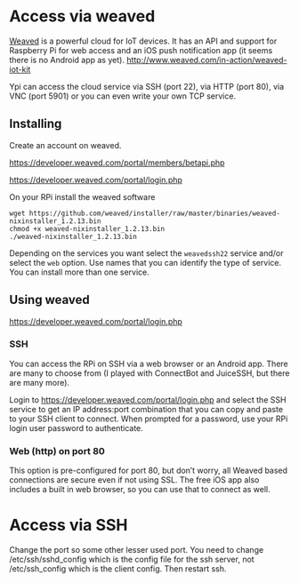 # Access via weaved

[Weaved](https://www.weaved.com) is a powerful cloud for IoT devices. It has an API and support for Raspberry Pi for web access and an iOS push notification app (it seems there is no Android app as yet).  <http://www.weaved.com/in-action/weaved-iot-kit>

Ypi can access the cloud service via SSH (port 22), via HTTP (port 80), via VNC (port 5901) or you can even write your own TCP service.

## Installing

Create an account on weaved.

https://developer.weaved.com/portal/members/betapi.php

https://developer.weaved.com/portal/login.php

On your RPi install the weaved software

    wget https://github.com/weaved/installer/raw/master/binaries/weaved-nixinstaller_1.2.13.bin
    chmod +x weaved-nixinstaller_1.2.13.bin
    ./weaved-nixinstaller_1.2.13.bin

Depending on the services you want select the `weavedssh22` service and/or select the `web` option. Use names that you can identify the type of service.  You can install more than one service.

## Using weaved

https://developer.weaved.com/portal/login.php

### SSH
You can access the RPi on SSH via a web browser or an Android app. There are many to choose from (I played with ConnectBot and JuiceSSH, but there are many more).

Login to https://developer.weaved.com/portal/login.php and select the SSH service to get an IP address:port combination that you can copy and paste to your SSH client to connect. When prompted for a password, use your RPi login user password to authenticate.



### Web (http) on port 80

This option is pre-configured for port 80, but don’t worry, all Weaved based connections are secure even if not using SSL. The free iOS app also includes a built in web browser, so you can use that to connect as well.


# Access via SSH

Change the port so some other lesser used port.
You need to change /etc/ssh/sshd_config which is the config file for the ssh server, not /etc/ssh_config which is the client config. Then restart ssh.


